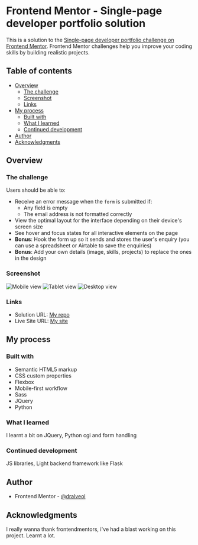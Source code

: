 # Frontend Mentor - Single-page developer portfolio solution

This is a solution to the [Single-page developer portfolio challenge on Frontend Mentor](https://www.frontendmentor.io/challenges/singlepage-developer-portfolio-bBVj2ZPi-x). Frontend Mentor challenges help you improve your coding skills by building realistic projects. 

## Table of contents

- [Overview](#overview)
  - [The challenge](#the-challenge)
  - [Screenshot](#screenshot)
  - [Links](#links)
- [My process](#my-process)
  - [Built with](#built-with)
  - [What I learned](#what-i-learned)
  - [Continued development](#continued-development)
- [Author](#author)
- [Acknowledgments](#acknowledgments)


## Overview

### The challenge

Users should be able to:

- Receive an error message when the `form` is submitted if:
  - Any field is empty
  - The email address is not formatted correctly
- View the optimal layout for the interface depending on their device's screen size
- See hover and focus states for all interactive elements on the page
- **Bonus**: Hook the form up so it sends and stores the user's enquiry (you can use a spreadsheet or Airtable to save the enquiries)
- **Bonus**: Add your own details (image, skills, projects) to replace the ones in the design

### Screenshot

![Mobile view](./screenshots/mobile.jpg)
![Tablet view](./screenshots/tablet.jpg)
![Desktop view](./screenshots/desktop.jpg)


### Links

- Solution URL: [My repo](https://github.com/dralveol/single-page-developer-portfolio)
- Live Site URL: [My site](https://dralveol.github.io/single-page-developer-portfolio/)

## My process

### Built with

- Semantic HTML5 markup
- CSS custom properties
- Flexbox
- Mobile-first workflow
- Sass
- JQuery
- Python

### What I learned

I learnt a bit on JQuery, Python cgi and form handling

### Continued development

JS libraries, Light backend framework like Flask

## Author

- Frontend Mentor - [@dralveol](https://www.frontendmentor.io/profile/dralveol)


## Acknowledgments

I really wanna thank frontendmentors, i've had a blast working on this project. Learnt a lot.